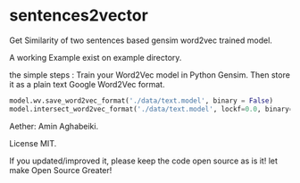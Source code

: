 # sentences2vector
Get Similarity of two sentences based gensim word2vec trained model.

A working Example exist on example directory.

the simple steps :
Train your Word2Vec model in Python Gensim.
Then store it as a plain text Google Word2Vec format.
```python
model.wv.save_word2vec_format('./data/text.model', binary = False)
model.intersect_word2vec_format('./data/text.model', lockf=0.0, binary=False, encoding='utf8', unicode_errors='strict')
```


Aether: Amin Aghabeiki.


License MIT.

If you updated/improved it, please keep the code open source as is it!
let make Open Source Greater!
